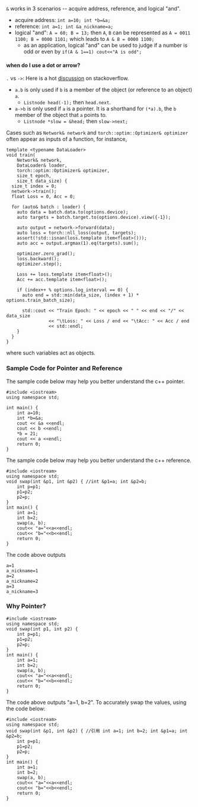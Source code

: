 `&` works in 3 scenarios -- acquire address, reference, and logical "and".
+ acquire address: `int a=10; int *b=&a;`
+ reference: `int a=1; int &a_nickname=a;`
+ logical "and": `A = 60; B = 13;` then `A`, `B` can be represented as `A = 0011 1100; B = 0000 1101;` which leads to `A & B = 0000 1100;`
  + as an application, logical "and" can be used to judge if a number is odd or even by `if(A & 1==1) cout<<"A is odd";`

#### when do I use a dot or arrow?
`.` vs `->`: Here is a hot [discussion](https://stackoverflow.com/questions/4984600/when-do-i-use-a-dot-arrow-or-double-colon-to-refer-to-members-of-a-class-in-c) on stackoverflow.
+ `a.b` is only used if `b` is a member of the object (or reference to an object) `a`.
  + `Listnode head(-1);` then `head.next`.
+ `a->b` is only used if `a` is a pointer. It is a shorthand for `(*a).b`, the `b` member of the object that `a` points to.
  + `Listnode *slow = &head;` then `slow->next;`

Cases such as `Network& network` and `torch::optim::Optimizer& optimizer` often appear as inputs of a function, for instance,
```
template <typename DataLoader>
void train(
    Network& network,
    DataLoader& loader,
    torch::optim::Optimizer& optimizer,
    size_t epoch,
    size_t data_size) {
  size_t index = 0;
  network->train();
  float Loss = 0, Acc = 0;

  for (auto& batch : loader) {
    auto data = batch.data.to(options.device);
    auto targets = batch.target.to(options.device).view({-1});

    auto output = network->forward(data);
    auto loss = torch::nll_loss(output, targets);
    assert(!std::isnan(loss.template item<float>()));
    auto acc = output.argmax(1).eq(targets).sum();

    optimizer.zero_grad();
    loss.backward();
    optimizer.step();

    Loss += loss.template item<float>();
    Acc += acc.template item<float>();

    if (index++ % options.log_interval == 0) {
      auto end = std::min(data_size, (index + 1) * options.train_batch_size);

      std::cout << "Train Epoch: " << epoch << " " << end << "/" << data_size
                << "\tLoss: " << Loss / end << "\tAcc: " << Acc / end
                << std::endl;
    }
  }
}
```
where such variables act as objects.

### Sample Code for Pointer and Reference
The sample code below may help you better understand the c++ pointer.
```
#include <iostream>
using namespace std;

int main() {
    int a=10;
    int *b=&a;
    cout << &a <<endl;
    cout << b <<endl;
    *b = 21;
    cout << a <<endl;
    return 0;
}
```
The sample code below may help you better understand the c++ reference.
```
#include <iostream>
using namespace std;
void swap(int &p1, int &p2) { //int &p1=a; int &p2=b;
    int p=p1;
    p1=p2;
    p2=p;
}
int main() {
    int a=1;
    int b=2;
    swap(a, b);
	cout<< "a="<<a<<endl;
	cout<< "b="<<b<<endl;
	return 0;
}
```
The code above outputs
```
a=1
a_nickname=1
a=2
a_nickname=2
a=3
a_nickname=3
```
### Why Pointer?
```
#include <iostream>
using namespace std;
void swap(int p1, int p2) {
    int p=p1;
    p1=p2;
    p2=p;
}
int main() {
    int a=1;
    int b=2;
    swap(a, b);
	cout<< "a="<<a<<endl;
	cout<< "b="<<b<<endl;
	return 0;
}
```
The code above outputs "a=1, b=2". To accurately swap the values, using the code below:
```
#include <iostream>
using namespace std;
void swap(int &p1, int &p2) { //引用 int a=1; int b=2; int &p1=a; int &p2=b;
    int p=p1;
    p1=p2;
    p2=p;
}
int main() {
    int a=1;
    int b=2;
    swap(a, b);
	cout<< "a="<<a<<endl;
	cout<< "b="<<b<<endl;
	return 0;
}
```
